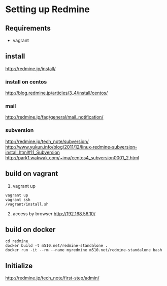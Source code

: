 Setting up Redmine
==============


## Requirements
* vagrant

## install

http://redmine.jp/install/
### install on centos
http://blog.redmine.jp/articles/3_4/install/centos/

### mail
http://redmine.jp/faq/general/mail_notification/

### subversion
http://redmine.jp/tech_note/subversion/
http://www.yukun.info/blog/2011/12/linux-redmine-subversion-install.html#11_Subversion
http://park1.wakwak.com/~ima/centos4_subversion0001_2.html

## build on vagrant
1. vagrant up
```
vagrant up
vagrant ssh
/vagrant/install.sh
```

2. access by browser
http://192.168.56.10/

## build on docker
```
cd redmine
docker build -t m510.net/redmine-standalone .
docker run -it --rm --name myredmine m510.net/redmine-standalone bash
```

## Initialize
http://redmine.jp/tech_note/first-step/admin/


